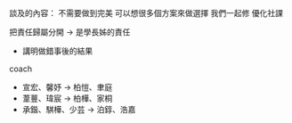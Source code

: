 談及的內容：
不需要做到完美
可以想很多個方案來做選擇
我們一起修 優化社課

把責任歸屬分開 -> 是學長姊的責任
- 講明做錯事後的結果


coach

- 宣宏、馨妤 -> 柏愷、聿庭
- 葦蘴、瑋宸 -> 柏樺、家桐
- 承鍇、騏樺、少芸 -> 泊錞、浩嘉
